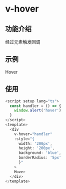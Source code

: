 # v-hover

## 功能介绍

经过元素触发回调

## 示例

<script setup lang="ts">
  const handler = () => {
    window.alert('鼠标经过')
  }
</script>
<div
  v-hover="handler"
  :style="{
    width: '200px',
    height: '200px',
    background: 'blue',
    borderRadius: '5px'
  }"
>
  Hover
</div>

## 使用

```typescript {8}
<script setup lang="ts">
  const handler = () => {
    window.alert('hover')
  }
</script>
<template>
  <div
    v-hover="handler"
    :style="{
      width: '200px',
      height: '200px',
      background: 'blue',
      borderRadius: '5px'
      }"
    >
    Hover
  </div>
</template>
```
